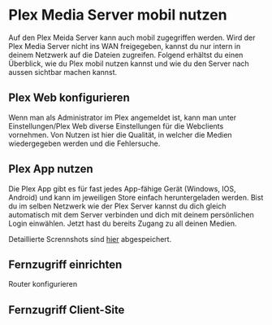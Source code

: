 # Plex Media Server mobil nutzen
Auf den Plex Meida Server kann auch mobil zugegriffen werden. Wird der Plex Media Server nicht ins WAN freigegeben, kannst du nur intern in deinem Netzwerk auf die Dateien zugreifen. Folgend erhältst du einen Überblick, wie du Plex mobil nutzen kannst und wie du den Server nach aussen sichtbar machen kannst.


## Plex Web konfigurieren
Wenn man als Administrator im Plex angemeldet ist, kann man unter Einstellungen/Plex Web diverse Einstellungen für die Webclients vornehmen. Von Nutzen ist hier die Qualität, in welcher die Medien wiedergegeben werden und die Fehlersuche.


## Plex App nutzen
Die Plex App gibt es für fast jedes App-fähige Gerät (Windows, IOS, Android) und kann im jeweiligen Store einfach heruntergeladen werden.
Bist du im selben Netzwerk wie der Plex Server kannst du dich gleich automatisch mit dem Server verbinden und dich mit deinem persönlichen Login einwählen. 
Jetzt hast du bereits Zugang zu all deinen Medien.

Detaillierte Scrennshots sind [hier](pictures/configure-plex) abgespeichert.


## Fernzugriff einrichten
Router konfigurieren


## Fernzugriff Client-Site